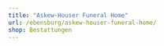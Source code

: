 ```yaml
---
title: "Askew-Houser Funeral Home"
url: /ebensburg/askew-houser-funeral-home/
shop: Bestattungen
---
```


